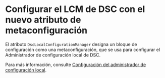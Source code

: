 # Configurar el LCM de DSC con el nuevo atributo de metaconfiguración

El atributo `DscLocalConfigurationManager` designa un bloque de configuración como una metaconfiguración, que se usa para configurar el Administrador de configuración local de DSC. 

Para más información, consulte [Configuración del administrador de configuración local](../dsc/metaConfig.md).

<!--HONumber=Jun16_HO4-->


